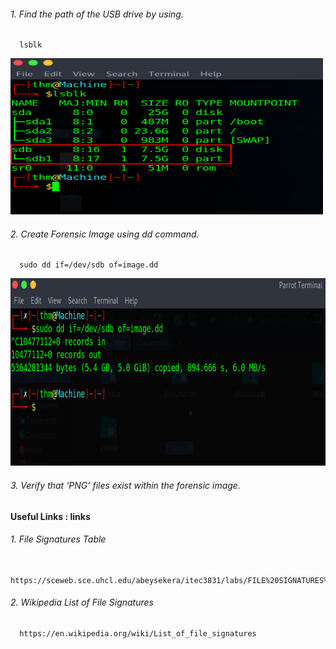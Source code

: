 ###### 1. Find the path of the USB drive by using.
      lsblk
<img src="1.lsblk.png" alt="Image Alt Text" width="500" height="250">

###### 2. Create Forensic Image using dd command.
      sudo dd if=/dev/sdb of=image.dd
<img src="2.image.png" alt="Image Alt Text" width="600" height="300">

###### 3. Verify that ‘PNG’ files exist within the forensic image.

#### **Useful Links** : links
###### 1. File Signatures Table
      https://sceweb.sce.uhcl.edu/abeysekera/itec3831/labs/FILE%20SIGNATURES%20TABLE.pdf

###### 2. Wikipedia List of File Signatures
      https://en.wikipedia.org/wiki/List_of_file_signatures
<!-- ![lsblk](1.lsblk.png) -->
